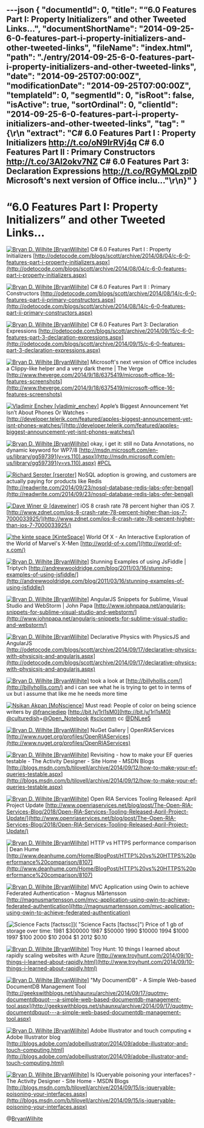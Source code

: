 ---json
{
  "documentId": 0,
  "title": "“6.0 Features Part I: Property Initializers” and other Tweeted Links…",
  "documentShortName": "2014-09-25-6-0-features-part-i-property-initializers-and-other-tweeted-links",
  "fileName": "index.html",
  "path": "./entry/2014-09-25-6-0-features-part-i-property-initializers-and-other-tweeted-links",
  "date": "2014-09-25T07:00:00Z",
  "modificationDate": "2014-09-25T07:00:00Z",
  "templateId": 0,
  "segmentId": 0,
  "isRoot": false,
  "isActive": true,
  "sortOrdinal": 0,
  "clientId": "2014-09-25-6-0-features-part-i-property-initializers-and-other-tweeted-links",
  "tag": "{\r\n  \"extract\": \"C# 6.0 Features Part I : Property Initializers <http://t.co/oN9IrRVj4q>  C# 6.0 Features Part II : Primary Constructors <http://t.co/3Al2okv7NZ>  C# 6.0 Features Part 3: Declaration Expressions <http://t.co/RGyMQLzplD>  Microsoft's next version of Office inclu...\"\r\n}"
}
---

# “6.0 Features Part I: Property Initializers” and other Tweeted Links…

[<img alt="Bryan D. Wilhite [BryanWilhite]" src="https://songhay.blob.core.windows.net/shared-social-twitter/BryanWilhite.jpeg">](http://songhayblog.azurewebsites.net/ "Bryan D. Wilhite [BryanWilhite]") <span>C# 6.0 Features Part I : Property Initializers [http://odetocode.com/blogs/scott/archive/2014/08/04/c-6-0-features-part-i-property-initializers.aspx](http://odetocode.com/blogs/scott/archive/2014/08/04/c-6-0-features-part-i-property-initializers.aspx)</span>

[<img alt="Bryan D. Wilhite [BryanWilhite]" src="https://songhay.blob.core.windows.net/shared-social-twitter/BryanWilhite.jpeg">](http://songhayblog.azurewebsites.net/ "Bryan D. Wilhite [BryanWilhite]") <span>C# 6.0 Features Part II : Primary Constructors [http://odetocode.com/blogs/scott/archive/2014/08/14/c-6-0-features-part-ii-primary-constructors.aspx](http://odetocode.com/blogs/scott/archive/2014/08/14/c-6-0-features-part-ii-primary-constructors.aspx)</span>

[<img alt="Bryan D. Wilhite [BryanWilhite]" src="https://songhay.blob.core.windows.net/shared-social-twitter/BryanWilhite.jpeg">](http://songhayblog.azurewebsites.net/ "Bryan D. Wilhite [BryanWilhite]") <span>C# 6.0 Features Part 3: Declaration Expressions [http://odetocode.com/blogs/scott/archive/2014/09/15/c-6-0-features-part-3-declaration-expressions.aspx](http://odetocode.com/blogs/scott/archive/2014/09/15/c-6-0-features-part-3-declaration-expressions.aspx)</span>

[<img alt="Bryan D. Wilhite [BryanWilhite]" src="https://songhay.blob.core.windows.net/shared-social-twitter/BryanWilhite.jpeg">](http://songhayblog.azurewebsites.net/ "Bryan D. Wilhite [BryanWilhite]") <span>Microsoft's next version of Office includes a Clippy-like helper and a very dark theme | The Verge [http://www.theverge.com/2014/9/18/6375419/microsoft-office-16-features-screenshots](http://www.theverge.com/2014/9/18/6375419/microsoft-office-16-features-screenshots)</span>

[<img alt="Vladimir Enchev [vladimir_enchev]" src="https://songhay.blob.core.windows.net/shared-social-twitter/vladimir_enchev.jpg">](http://blogs.telerik.com/vladimirenchev/posts.aspx "Vladimir Enchev [vladimir_enchev]") <span>Apple’s Biggest Announcement Yet Isn’t About Phones Or Watches - [http://developer.telerik.com/featured/apples-biggest-announcement-yet-isnt-phones-watches/](http://developer.telerik.com/featured/apples-biggest-announcement-yet-isnt-phones-watches/)</span>

[<img alt="Bryan D. Wilhite [BryanWilhite]" src="https://songhay.blob.core.windows.net/shared-social-twitter/BryanWilhite.jpeg">](http://songhayblog.azurewebsites.net/ "Bryan D. Wilhite [BryanWilhite]") <span>okay, i get it: still no Data Annotations, no dynamic keyword for WP7/8 [http://msdn.microsoft.com/en-us/library/gg597391(v=vs.110).aspx](http://msdn.microsoft.com/en-us/library/gg597391(v=vs.110).aspx) [#PCL](http://search.twitter.com/search?q=%23PCL)</span>

[<img alt="Richard Seroter [rseroter]" src="https://songhay.blob.core.windows.net/shared-social-twitter/rseroter.png">](http://seroter.wordpress.com/ "Richard Seroter [rseroter]") <span>NoSQL adoption is growing, and customers are actually paying for products like Redis [http://readwrite.com/2014/09/23/nosql-database-redis-labs-ofer-bengal](http://readwrite.com/2014/09/23/nosql-database-redis-labs-ofer-bengal)</span>

[<img alt="Dave Winer ☮ [davewiner]" src="https://songhay.blob.core.windows.net/shared-social-twitter/davewiner.jpeg">](http://scripting.com/ "Dave Winer ☮ [davewiner]") <span>iOS 8 crash rate 78 percent higher than iOS 7. [http://www.zdnet.com/ios-8-crash-rate-78-percent-higher-than-ios-7-7000033925/](http://www.zdnet.com/ios-8-crash-rate-78-percent-higher-than-ios-7-7000033925/)</span>

[<img alt="the kinte space [KinteSpace]" src="https://songhay.blob.core.windows.net/shared-social-twitter/KinteSpace.png">](http://kintespace.com/ "the kinte space [KinteSpace]") <span>World Of X - An Interactive Exploration of the World of Marvel's X-Men [http://world-of-x.com/](http://world-of-x.com/)</span>

[<img alt="Bryan D. Wilhite [BryanWilhite]" src="https://songhay.blob.core.windows.net/shared-social-twitter/BryanWilhite.jpeg">](http://songhayblog.azurewebsites.net/ "Bryan D. Wilhite [BryanWilhite]") <span>Stunning Examples of using JsFiddle | Triptych [http://andrewwooldridge.com/blog/2011/03/16/stunning-examples-of-using-jsfiddle/](http://andrewwooldridge.com/blog/2011/03/16/stunning-examples-of-using-jsfiddle/)</span>

[<img alt="Bryan D. Wilhite [BryanWilhite]" src="https://songhay.blob.core.windows.net/shared-social-twitter/BryanWilhite.jpeg">](http://songhayblog.azurewebsites.net/ "Bryan D. Wilhite [BryanWilhite]") <span>AngularJS Snippets for Sublime, Visual Studio and WebStorm | John Papa [http://www.johnpapa.net/angularjs-snippets-for-sublime-visual-studio-and-webstorm/](http://www.johnpapa.net/angularjs-snippets-for-sublime-visual-studio-and-webstorm/)</span>

[<img alt="Bryan D. Wilhite [BryanWilhite]" src="https://songhay.blob.core.windows.net/shared-social-twitter/BryanWilhite.jpeg">](http://songhayblog.azurewebsites.net/ "Bryan D. Wilhite [BryanWilhite]") <span>Declarative Physics with PhysicsJS and AngularJS [http://odetocode.com/blogs/scott/archive/2014/09/17/declarative-physics-with-physicsjs-and-angularjs.aspx](http://odetocode.com/blogs/scott/archive/2014/09/17/declarative-physics-with-physicsjs-and-angularjs.aspx)</span>

[<img alt="Bryan D. Wilhite [BryanWilhite]" src="https://songhay.blob.core.windows.net/shared-social-twitter/BryanWilhite.jpeg">](http://songhayblog.azurewebsites.net/ "Bryan D. Wilhite [BryanWilhite]") <span>took a look at [http://billyhollis.com/](http://billyhollis.com/) and i can see what he is trying to get to in terms of ux but i assume that like me he needs more time</span>

[<img alt="Nsikan Akpan [MoNscience]" src="https://songhay.blob.core.windows.net/shared-social-twitter/MoNscience.jpeg">](http://www.nsikanakpan.com/ "Nsikan Akpan [MoNscience]") <span>Must read: People of color on being science writers by [@franciediep](http://twitter.com/franciediep) [http://bit.ly/1rl1sM0](http://bit.ly/1rl1sM0) [@culturedish](http://twitter.com/culturedish)+[@Open_Notebook](http://twitter.com/Open_Notebook) [#scicomm](http://search.twitter.com/search?q=%23scicomm) cc [@DNLee5](http://twitter.com/DNLee5)</span>

[<img alt="Bryan D. Wilhite [BryanWilhite]" src="https://songhay.blob.core.windows.net/shared-social-twitter/BryanWilhite.jpeg">](http://songhayblog.azurewebsites.net/ "Bryan D. Wilhite [BryanWilhite]") <span>NuGet Gallery | OpenRIAServices [http://www.nuget.org/profiles/OpenRIAServices](http://www.nuget.org/profiles/OpenRIAServices)</span>

[<img alt="Bryan D. Wilhite [BryanWilhite]" src="https://songhay.blob.core.windows.net/shared-social-twitter/BryanWilhite.jpeg">](http://songhayblog.azurewebsites.net/ "Bryan D. Wilhite [BryanWilhite]") <span>Revisiting - how to make your EF queries testable - The Activity Designer - Site Home - MSDN Blogs [http://blogs.msdn.com/b/tilovell/archive/2014/09/12/how-to-make-your-ef-queries-testable.aspx](http://blogs.msdn.com/b/tilovell/archive/2014/09/12/how-to-make-your-ef-queries-testable.aspx)</span>

[<img alt="Bryan D. Wilhite [BryanWilhite]" src="https://songhay.blob.core.windows.net/shared-social-twitter/BryanWilhite.jpeg">](http://songhayblog.azurewebsites.net/ "Bryan D. Wilhite [BryanWilhite]") <span>Open RIA Services Tooling Released: April Project Update [http://www.openriaservices.net/blog/post/The-Open-RIA-Services-Blog/2018/Open-RIA-Services-Tooling-Released-April-Project-Update/](http://www.openriaservices.net/blog/post/The-Open-RIA-Services-Blog/2018/Open-RIA-Services-Tooling-Released-April-Project-Update/)</span>

[<img alt="Bryan D. Wilhite [BryanWilhite]" src="https://songhay.blob.core.windows.net/shared-social-twitter/BryanWilhite.jpeg">](http://songhayblog.azurewebsites.net/ "Bryan D. Wilhite [BryanWilhite]") <span>HTTP vs HTTPS performance comparison | Dean Hume [http://www.deanhume.com/Home/BlogPost/HTTP%20vs%20HTTPS%20performance%20comparison/8107](http://www.deanhume.com/Home/BlogPost/HTTP%20vs%20HTTPS%20performance%20comparison/8107)</span>

[<img alt="Bryan D. Wilhite [BryanWilhite]" src="https://songhay.blob.core.windows.net/shared-social-twitter/BryanWilhite.jpeg">](http://songhayblog.azurewebsites.net/ "Bryan D. Wilhite [BryanWilhite]") <span>MVC Application using Owin to achieve Federated Authentication - Magnus Mårtensson [http://magnusmartensson.com/mvc-application-using-owin-to-achieve-federated-authentication](http://magnusmartensson.com/mvc-application-using-owin-to-achieve-federated-authentication)</span>

[<img alt="Science Facts [factssc]" src="https://songhay.blob.core.windows.net/shared-social-twitter/factssc.jpeg">]( "Science Facts [factssc]") <span>Price of 1 gb of storage over time: 1981 $300000 1987 $50000 1990 $10000 1994 $1000 1997 $100 2000 $10 2004 $1 2012 $0.10</span>

[<img alt="Bryan D. Wilhite [BryanWilhite]" src="https://songhay.blob.core.windows.net/shared-social-twitter/BryanWilhite.jpeg">](http://songhayblog.azurewebsites.net/ "Bryan D. Wilhite [BryanWilhite]") <span>Troy Hunt: 10 things I learned about rapidly scaling websites with Azure [http://www.troyhunt.com/2014/09/10-things-i-learned-about-rapidly.html](http://www.troyhunt.com/2014/09/10-things-i-learned-about-rapidly.html)</span>

[<img alt="Bryan D. Wilhite [BryanWilhite]" src="https://songhay.blob.core.windows.net/shared-social-twitter/BryanWilhite.jpeg">](http://songhayblog.azurewebsites.net/ "Bryan D. Wilhite [BryanWilhite]") <span>"My DocumentDB" - A Simple Web-based DocumentDB Management Tool [http://geekswithblogs.net/shaunxu/archive/2014/09/17/quotmy-documentdbquot---a-simple-web-based-documentdb-management-tool.aspx](http://geekswithblogs.net/shaunxu/archive/2014/09/17/quotmy-documentdbquot---a-simple-web-based-documentdb-management-tool.aspx)</span>

[<img alt="Bryan D. Wilhite [BryanWilhite]" src="https://songhay.blob.core.windows.net/shared-social-twitter/BryanWilhite.jpeg">](http://songhayblog.azurewebsites.net/ "Bryan D. Wilhite [BryanWilhite]") <span>Adobe Illustrator and touch computing « Adobe Illustrator blog [http://blogs.adobe.com/adobeillustrator/2014/09/adobe-illustrator-and-touch-computing.html](http://blogs.adobe.com/adobeillustrator/2014/09/adobe-illustrator-and-touch-computing.html)</span>

[<img alt="Bryan D. Wilhite [BryanWilhite]" src="https://songhay.blob.core.windows.net/shared-social-twitter/BryanWilhite.jpeg">](http://songhayblog.azurewebsites.net/ "Bryan D. Wilhite [BryanWilhite]") <span>Is IQueryable poisoning your interfaces? - The Activity Designer - Site Home - MSDN Blogs [http://blogs.msdn.com/b/tilovell/archive/2014/09/15/is-iqueryable-poisoning-your-interfaces.aspx](http://blogs.msdn.com/b/tilovell/archive/2014/09/15/is-iqueryable-poisoning-your-interfaces.aspx)</span>

@[BryanWilhite](https://twitter.com/BryanWilhite)
